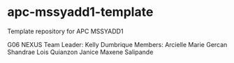 # apc-mssyadd1-template
Template repository for APC MSSYADD1

G06 NEXUS
Team Leader: Kelly Dumbrique
Members:
Arcielle Marie Gercan
Shandrae Lois Quianzon
Janice Maxene Salipande

